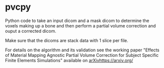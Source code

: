 # pvcpy
Python code to take an input dicom and a mask dicom to determine the voxels making up a bone and then perform a partial volume correction and ouput a corrected dicom.

Make sure that the dicoms are stack data with 1 slice per file.

For details on the algorithm and its validation see the working paper "Effects of Material Mapping Agnostic Partial Volume Correction for Subject Specific Finite Elements Simulations" available on [arXiv](https://arxiv.org/)https://arxiv.org/
